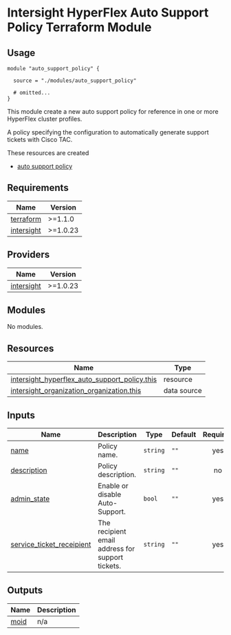# Intersight HyperFlex Auto Support Policy Terraform Module

## Usage

```hcl
module "auto_support_policy" {

  source = "./modules/auto_support_policy"

  # omitted...
}
```

This module create a new auto support policy for reference in one or more HyperFlex cluster profiles.

A policy specifying the configuration to automatically generate support tickets with Cisco TAC.

These resources are created
* [auto support policy](https://registry.terraform.io/providers/CiscoDevNet/intersight/latest/docs/resources/hyperflex_auto_support_policy)

<!-- BEGINNING OF PRE-COMMIT-TERRAFORM DOCS HOOK -->
## Requirements

| Name | Version |
|------|---------|
| <a name="requirement_terraform"></a> [terraform](#requirement\_terraform) | >=1.1.0 |
| <a name="requirement_intersight"></a> [intersight](#requirement\_intersight) | >=1.0.23 |

## Providers

| Name | Version |
|------|---------|
| <a name="provider_intersight"></a> [intersight](#provider\_intersight) | >=1.0.23 |

## Modules

No modules.

## Resources

| Name | Type |
|------|------|
| [intersight_hyperflex_auto_support_policy.this](https://registry.terraform.io/providers/CiscoDevNet/intersight/latest/docs/resources/hyperflex_auto_support_policy) | resource |
| [intersight_organization_organization.this](https://registry.terraform.io/providers/CiscoDevNet/intersight/latest/docs/data-sources/organization_organization) | data source |

## Inputs

| Name | Description | Type | Default | Required |
|------|-------------|------|---------|:--------:|
| <a name="input_name"></a> [name](#input\_name) | Policy name. | `string` | `""` | yes |
| <a name="input_description"></a> [description](#input\_description) | Policy description. | `string` | `""` | no |
| <a name="input_admin_state"></a> [admin\_state](#input\_admin\_state) | Enable or disable Auto-Support. | `bool` | `""` | yes |
| <a name="input_service_ticket_receipient"></a> [service\_ticket\_receipient](#input\_servic\_ticket\_receipient) | The recipient email address for support tickets. | `string` | `""` | yes |

## Outputs

| Name | Description |
|------|-------------|
| <a name="output_moid"></a> [moid](#output\_moid) | n/a |
<!-- END OF PRE-COMMIT-TERRAFORM DOCS HOOK -->
